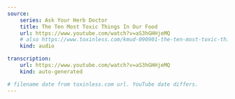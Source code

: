 ```yaml
---
source:
    series: Ask Your Herb Doctor
    title: The Ten Most Toxic Things In Our Food
    url: https://www.youtube.com/watch?v=aS3hGHHjeMQ
    # also https://www.toxinless.com/kmud-090901-the-ten-most-toxic-things-in-our-food.mp3
    kind: audio

transcription:
    url: https://www.youtube.com/watch?v=aS3hGHHjeMQ
    kind: auto-generated

# filename date from toxinless.com url. YouTube date differs. 
---
```

